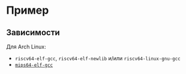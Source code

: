 # Пример

## Зависимости

Для Arch Linux:

* `riscv64-elf-gcc`, `riscv64-elf-newlib` и/или `riscv64-linux-gnu-gcc`
* [`mips64-elf-gcc`](https://aur.archlinux.org/packages/mips64-elf-gcc)
